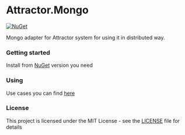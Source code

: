 # Attractor.Mongo
 
[![NuGet](https://buildstats.info/nuget/Attractor.Mongo?packageVersion=1.0.0-alpha.2&includePreReleases=true)](https://www.nuget.org/packages/Attractor.Mongo/1.0.0-alpha.2)

Mongo adapter for Attractor system for using it in distributed way.

### Getting started

Install from [NuGet](https://www.nuget.org/packages/Attractor.Mongo/) version you need

### Using

Use cases you can find [here](https://github.com/gendalf90/Attractor.Mongo/tree/main/src/Attractor.Mongo.Tests/UseCases)

### License

This project is licensed under the MIT License - see the [LICENSE](LICENSE) file for details
